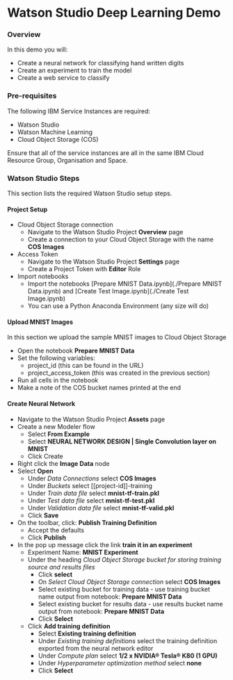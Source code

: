 # Watson Studio Deep Learning Demo

### Overview

In this demo you will:

- Create a neural network for classifying hand written digits
- Create an experiment to train the model
- Create a web service to classify

### Pre-requisites

The following IBM Service Instances are required:

- Watson Studio
- Watson Machine Learning
- Cloud Object Storage (COS)

Ensure that all of the service instances are all in the same IBM Cloud Resource Group, Organisation and Space.

### Watson Studio Steps

This section lists the required Watson Studio setup steps.

#### Project Setup

 - Cloud Object Storage connection
   - Navigate to the Watson Studio Project **Overview** page  
   - Create a connection to your Cloud Object Storage with the name **COS Images**
 - Access Token
   - Navigate to the Watson Studio Project **Settings** page 
   - Create a Project Token with **Editor** Role
 - Import notebooks
   - Import the notebooks [Prepare MNIST Data.ipynb](./Prepare MNIST Data.ipynb) and [Create Test Image.ipynb](./Create Test Image.ipynb)
   - You can use a Python Anaconda Environment (any size will do)

#### Upload MNIST Images

In this section we upload the sample MNIST images to Cloud Object Storage

 - Open the notebook **Prepare MNIST Data**
 - Set the following variables:
   - project_id (this can be found in the URL)
   - project_access_token (this was created in the previous section)
 - Run all cells in the notebook
 - Make a note of the COS bucket names printed at the end

#### Create Neural Network

 - Navigate to the Watson Studio Project **Assets** page
 - Create a new Modeler flow
    - Select **From Example**
    - Select **NEURAL NETWORK DESIGN | Single Convolution layer on MNIST**
    - Click Create
 - Right click the **Image Data** node
 - Select **Open**
    - Under *Data Connections* select **COS Images**
    - Under *Buckets* select [[project-id]]-training
    - Under *Train data file* select **mnist-tf-train.pkl** 
    - Under *Test data file* select **mnist-tf-test.pkl**
    - Under *Validation data file* select **mnist-tf-valid.pkl**
    - Click **Save**
 - On the toolbar, click: **Publish Training Definition**
    - Accept the defaults
    - Click **Publish**
 - In the pop up message click the link **train it in an experiment**
    - Experiment Name: **MNIST Experiment**
    - Under the heading *Cloud Object Storage bucket for storing training source and results files*
       - Click **select**
       - On *Select Cloud Object Storage connection* select **COS Images**
       - Select existing bucket for training data - use training bucket name output from notebook: **Prepare MNIST Data**
       - Select existing bucket for results data - use results bucket name output from notebook: **Prepare MNIST Data**
       - Click **Select**
    - Click **Add training definition**
       - Select **Existing training definition**
       - Under *Existing training definitions* select the training definition exported from the neural network editor
       - Under *Compute plan* select **1/2 x NVIDIA® Tesla® K80 (1 GPU)**
       - Under *Hyperparameter optimization method* select **none**
       - Click **Select**
